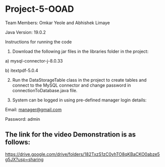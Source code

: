 # Project-5-OOAD
 
Team Members: Omkar Yeole and Abhishek Limaye

Java Version: 19.0.2

Instructions for running the code

1) Download the following jar files in the libraries folder in the project:

a) mysql-connector-j-8.0.33

b) itextpdf-5.0.4

2) Run the DataStorageTable class in the project to create tables and connect to the MySQL connector and change password in connectionToDatabase.java file.

3) System can be logged in using pre-defined manager login details:

Email: manager@gmail.com

Password: admin


## The link for the video Demonstration is as follows:
https://drive.google.com/drive/folders/182TxzS1zC0vhTO8qKBaCKO0abze5g5JX?usp=sharing
